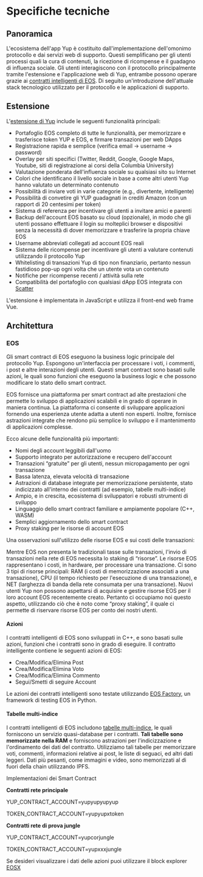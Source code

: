 # Specifiche tecniche

## Panoramica
L'ecosistema dell'app Yup è costituito dall'implementazione dell'omonimo protocollo e dai servizi web di supporto. Questi semplificano per gli utenti processi quali la cura di contenuti, la ricezione di ricompense e il guadagno di influenza sociale. Gli utenti interagiscono con il protocollo principalmente tramite l'estensione e l'applicazione web di Yup, entrambe possono operare grazie ai [contratti intelligenti di EOS](https://developers.eos.io/eosio-cpp/docs/introduction-to-smart-contracts). Di seguito un'introduzione dell'attuale stack tecnologico utilizzato per il protocollo e le applicazioni di supporto.

## Estensione

L'[estensione di Yup](https://chrome.google.com/webstore/detail/yup-opinions-social-capit/nhmeoaahigiljjdkoagafdccikgojjoi) include le seguenti funzionalità principali:

* Portafoglio EOS completo di tutte le funzionalità, per memorizzare e trasferisce token YUP e EOS, e firmare transazioni per web DApps
* Registrazione rapida e semplice \(verifica email → username → password\)
* Overlay per siti specifici \(Twitter, Reddit, Google, Google Maps, Youtube, siti di registrazione ai corsi della Columbia University\)
* Valutazione ponderata dell'influenza sociale su qualsiasi sito su Internet
* Colori che identificano il livello sociale in base a come altri utenti Yup hanno valutato un determinato contenuto
* Possibilità di inviare voti in varie categorie \(e.g., divertente, intelligente\)
* Possibilità di convetire gli YUP guadagnati in crediti Amazon \(con un rapport di 20 centesimi per token\)
* Sistema di referenza per incentivare gli utenti a invitare amici e parenti
* Backup dell'account EOS basato su cloud (opzionale), in modo che gli utenti possano effettuare il login su molteplici browser e dispositivi senza la necessità di dover memorizzare e trasferire la propria chiave EOS
* Username abbreviati collegati ad account EOS reali
* Sistema delle ricompense per incentivare gli utenti a valutare contenuti utilizzando il protocollo Yup
* Whitelisting di transazioni Yup di tipo non finanziario, pertanto nessun fastidioso pop-up ogni volta che un utente vota un contenuto
* Notifiche per ricompense recenti / attività sulla rete
* Compatibilità del portafoglio con qualsiasi dApp EOS integrata con [Scatter](https://get-scatter.com/)

L'estensione è implementata in JavaScript e utilizza il front-end web frame Vue.


## Architettura

### EOS
Gli smart contract di EOS eseguono la business logic principale del protocollo Yup. Espongono un'interfaccia per processare i voti, i commenti, i post e altre interazioni degli utenti. Questi smart contract sono basati sulle azioni, le quali sono funzioni che eseguono la business logic e che possono modificare lo stato dello smart contract.

EOS fornisce una piattaforma per smart contract ad alte prestazioni che permette lo sviluppo di applicazioni scalabili e in grado di operare in maniera continua. La piattaforma ci consente di sviluppare applicazioni fornendo una esperienza utente adatta a utenti non esperti. Inoltre, fornisce astrazioni integrate che rendono più semplice lo sviluppo e il mantenimento di applicazioni complesse.

Ecco alcune delle funzionalità più importanti:

* Nomi degli account leggibili dall'uomo
* Supporto integrato per autorizzazione e recupero dell'account
* Transazioni “gratuite” per gli utenti, nessun micropagamento per ogni transazione
* Bassa latenza, elevata velocità di transazione
* Astrazioni di database integrate per memorizzazione persistente, stato indicizzato all'interno dei contratti (ad esempio, tabelle multi-indice)
* Ampio, e in crescita, ecosistema di sviluppatori e robusti strumenti di sviluppo
* Linguaggio dello smart contract familiare e ampiamente popolare \(C++, WASM\)
* Semplici aggiornamento dello smart contract
* Proxy staking per le risorse di account EOS

Una osservazioni sull'utilizzo delle risorse EOS e sui costi delle transazioni:

Mentre EOS non presenta le tradizionali tasse sulle transazioni, l'invio di transazioni nella rete di EOS necessita lo staking di “risorse”. Le risorse EOS rappresentano i costi, in hardware, per processare una transazione. Ci sono 3 tipi di risorse principali: RAM \(i costi di memorizzazione associati a una transazione\), CPU \(il tempo richiesto per l'esecuzione di una transazione\), e NET \(larghezza di banda della rete consumata per una transazione\). Nuovi utenti Yup non possono aspettarsi di acquisire e gestire risorse EOS per il loro account EOS recentemente creato. Pertanto ci occupiamo noi questo aspetto, utilizzando ciò che è noto come “proxy staking”, il quale ci permette di riservare risorse EOS per conto dei nostri utenti.

#### Azioni

I contratti intelligenti di EOS sono sviluppati in C++, e sono basati sulle azioni, funzioni che i contratti sono in grado di eseguire. Il contratto intelligente contiene le seguenti azioni di EOS:

* Crea/Modifica/Elimina Post
* Crea/Modifica/Elimina Voto
* Crea/Modifica/Elimina Commento
* Segui/Smetti di seguire Account

Le azioni dei contratti intelligenti sono testate utilizzando [EOS Factory](https://eosfactory.io/), un framework di testing EOS in Python.

#### Tabelle multi-indice

I contratti intelligenti di EOS includono [tabelle multi-indice](https://developers.eos.io/eosio-cpp/docs/db-api), le quali forniscono un servizio quasi-database per i contratti. **Tali tabelle sono memorizzate nella RAM** e forniscono astrazioni per l'indicizzazione e l'ordinamento dei dati del contratto. Utilizziamo tali tabelle per memorizzare voti, commenti, informazioni relative ai post, le liste di seguaci, ed altri dati leggeri. Dati più pesanti, come immagini e video, sono memorizzati al di fuori della chain utilizzando IPFS.

Implementazioni dei Smart Contract

**Contratti rete principale**

YUP\_CONTRACT\_ACCOUNT=yupyupyupyup

TOKEN\_CONTRACT\_ACCOUNT=yupyupxtoken

**Contratti rete di prova jungle**

YUP\_CONTRACT\_ACCOUNT=yupcorjungle

TOKEN\_CONTRACT\_ACCOUNT=yupxxxjungle

Se desideri visualizzare i dati delle azioni puoi utilizzare il block explorer [EOSX](https://www.eosx.io/)